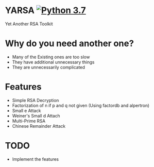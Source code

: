 # YARSA [![Python 3.7](https://img.shields.io/badge/python-3.7-blue.svg)](https://www.python.org/downloads/release/python-370/)
Yet Another RSA Toolkit

# Why do you need another one?
* Many of the Existing ones are too slow
* They have additional unnecessary things
* They are unnecessarily complicated

# Features
* Simple RSA Decryption
* Factorization of n if p and q not given (Using factordb and alpertron)
* Small e Attack
* Weiner's Small d Attach
* Multi-Prime RSA
* Chinese Remainder Attack

# TODO
* Implement the features
